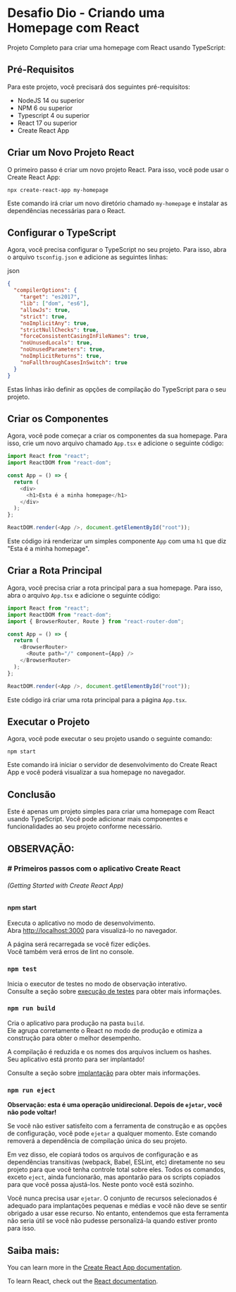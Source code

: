 # **Desafio Dio - Criando uma Homepage com React**



Projeto Completo para criar uma homepage com React usando TypeScript:

## Pré-Requisitos

Para este projeto, você precisará dos seguintes pré-requisitos:

- NodeJS 14 ou superior
- NPM 6 ou superior
- Typescript 4 ou superior
- React 17 ou superior
- Create React App



## Criar um Novo Projeto React

O primeiro passo é criar um novo projeto React. Para isso, você pode usar o Create React App:



```plaintext
npx create-react-app my-homepage
```

Este comando irá criar um novo diretório chamado `my-homepage` e instalar as dependências necessárias para o React.



## Configurar o TypeScript

Agora, você precisa configurar o TypeScript no seu projeto. Para isso, abra o arquivo `tsconfig.json` e adicione as seguintes linhas:

json



```json
{
  "compilerOptions": {
    "target": "es2017",
    "lib": ["dom", "es6"],
    "allowJs": true,
    "strict": true,
    "noImplicitAny": true,
    "strictNullChecks": true,
    "forceConsistentCasingInFileNames": true,
    "noUnusedLocals": true,
    "noUnusedParameters": true,
    "noImplicitReturns": true,
    "noFallthroughCasesInSwitch": true
  }
}
```

Estas linhas irão definir as opções de compilação do TypeScript para o seu projeto.



## Criar os Componentes

Agora, você pode começar a criar os componentes da sua homepage. Para isso, crie um novo arquivo chamado `App.tsx` e adicione o seguinte código:



```typescript
import React from "react";
import ReactDOM from "react-dom";

const App = () => {
  return (
    <div>
      <h1>Esta é a minha homepage</h1>
    </div>
  );
};

ReactDOM.render(<App />, document.getElementById("root"));
```

Este código irá renderizar um simples componente `App` com uma `h1` que diz "Esta é a minha homepage".



## Criar a Rota Principal

Agora, você precisa criar a rota principal para a sua homepage. Para isso, abra o arquivo `App.tsx` e adicione o seguinte código:



```typescript
import React from "react";
import ReactDOM from "react-dom";
import { BrowserRouter, Route } from "react-router-dom";

const App = () => {
  return (
    <BrowserRouter>
      <Route path="/" component={App} />
    </BrowserRouter>
  );
};

ReactDOM.render(<App />, document.getElementById("root"));
```

Este código irá criar uma rota principal para a página `App.tsx`.



## Executar o Projeto

Agora, você pode executar o seu projeto usando o seguinte comando:

```plaintext
npm start
```

Este comando irá iniciar o servidor de desenvolvimento do Create React App e você poderá visualizar a sua homepage no navegador.



## Conclusão

Este é apenas um projeto simples para criar uma homepage com React usando TypeScript. Você pode adicionar mais componentes e funcionalidades ao seu projeto conforme necessário.





## **OBSERVAÇÃO:**



### \# Primeiros passos com o aplicativo Create React

###### (Getting Started with Create React App)



#### npm start

Executa o aplicativo no modo de desenvolvimento.\
Abra [http://localhost:3000](http://localhost:3000) para visualizá-lo no navegador.

A página será recarregada se você fizer edições.\
Você também verá erros de lint no console.



### `npm test`

Inicia o executor de testes no modo de observação interativo.\
Consulte a seção sobre [execução de testes](https://facebook.github.io/create-react-app/docs/running-tests) para obter mais informações.



### `npm run build`

Cria o aplicativo para produção na pasta `build`.\
Ele agrupa corretamente o React no modo de produção e otimiza a construção para obter o melhor desempenho.

A compilação é reduzida e os nomes dos arquivos incluem os hashes.\
Seu aplicativo está pronto para ser implantado!

Consulte a seção sobre [implantação](https://facebook.github.io/create-react-app/docs/deployment) para obter mais informações.



### `npm run eject`

**Observação: esta é uma operação unidirecional. Depois de `ejetar`, você não pode voltar!**

Se você não estiver satisfeito com a ferramenta de construção e as opções de configuração, você pode `ejetar` a qualquer momento. Este comando removerá a dependência de compilação única do seu projeto.

Em vez disso, ele copiará todos os arquivos de configuração e as dependências transitivas (webpack, Babel, ESLint, etc) diretamente no seu projeto para que você tenha controle total sobre eles. Todos os comandos, exceto `eject`, ainda funcionarão, mas apontarão para os scripts copiados para que você possa ajustá-los. Neste ponto você está sozinho.

Você nunca precisa usar `ejetar`. O conjunto de recursos selecionados é adequado para implantações pequenas e médias e você não deve se sentir obrigado a usar esse recurso. No entanto, entendemos que esta ferramenta não seria útil se você não pudesse personalizá-la quando estiver pronto para isso.



## Saiba mais:

You can learn more in the [Create React App documentation](https://facebook.github.io/create-react-app/docs/getting-started).

To learn React, check out the [React documentation](https://reactjs.org/).
